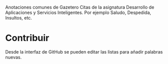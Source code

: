 Anotaciones comunes de Gazetero Citas de la asignatura Desarrollo de Aplicaciones y Servicios Inteligentes.
Por ejemplo Saludo, Despedida, Insultos, etc.

# Contribuir

Desde la interfaz de GitHub se pueden editar las listas para añadir palabras nuevas.
